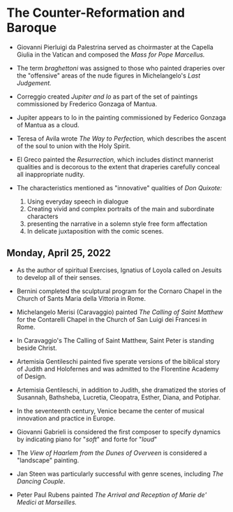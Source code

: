 # The Counter-Reformation and Baroque

* Giovanni Pierluigi da Palestrina served as choirmaster at the Capella Giulia in the Vatican and composed the *Mass for Pope Marcellus.*

* The term *braghettoni* was assigned to those who painted draperies over the "offensive" areas of the nude figures in Michelangelo's *Last Judgement.*

* Correggio created *Jupiter and Io* as part of the set of paintings commissioned by Frederico Gonzaga of Mantua.

* Jupiter appears to Io in the painting commissioned by Federico Gonzaga of Mantua as a cloud.

* Teresa of Avila wrote *The Way to Perfection,* which describes the ascent of the soul to union with the Holy Spirit.

* El Greco painted the *Resurrection,* which includes distinct mannerist qualities and is decorous to the extent that draperies carefully conceal all inappropriate nudity.

* The characteristics mentioned as "innovative" qualities of *Don Quixote:*
  1. Using everyday speech in dialogue
  2. Creating vivid and complex portraits of the main and subordinate characters
  3. presenting the narrative in a solemn style free form affectation
  4. In delicate juxtaposition with the comic scenes.

## Monday, April 25, 2022

* As the author of spiritual Exercises, Ignatius of Loyola called on Jesuits to develop all of their senses.

* Bernini completed the sculptural program for the Cornaro Chapel in the Church of Sants Maria della Vittoria in Rome.

* Michelangelo Merisi (Caravaggio) painted *The Calling of Saint Matthew* for the Contarelli Chapel in the Church of San Luigi dei Francesi in Rome.

* In Caravaggio's The Calling of Saint Matthew, Saint Peter is standing beside Christ.

* Artemisia Gentileschi painted five sperate versions of the biblical story of Judith and Holofernes and was admitted to the Florentine Academy of Design.

* Artemisia Gentileschi, in addition to Judith, she dramatized the stories of Susannah, Bathsheba, Lucretia, Cleopatra, Esther, Diana, and Potiphar.

* In the seventeenth century, Venice became the center of musical innovation and practice in Europe.

* Giovanni Gabrieli is considered the first composer to specify dynamics by indicating piano for "*soft*" and forte for "*loud*"

* The *View of Haarlem from the Dunes of Overveen* is considered a "landscape" painting.

* Jan Steen was particularly successful with genre scenes, including *The Dancing Couple*.

* Peter Paul Rubens painted *The Arrival and Reception of Marie de' Medici at Marseilles.*
